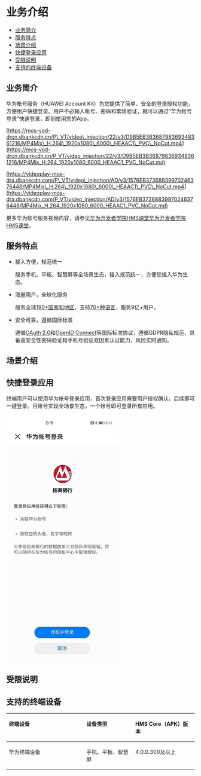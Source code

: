 # 业务介绍<a name="ZH-CN_TOPIC_0000001074096293"></a>

-   [业务简介](#section1897113912198)
-   [服务特点](#section11964820202912)
-   [场景介绍](#section172763509299)
-   [快捷登录应用](#section144081440152912)
-   [受限说明](#section39031340132920)
-   [支持的终端设备](#section199351939122310)

## 业务简介<a name="section1897113912198"></a>

华为帐号服务（HUAWEI Account Kit）为您提供了简单、安全的登录授权功能，方便用户快捷登录。用户不必输入帐号、密码和繁琐验证，就可以通过“华为帐号登录”快速登录，即刻使用您的App。

[https://mos-vod-drcn.dbankcdn.cn/P\_VT/video\_injection/22/v3/D9B5EB3B368798369348361216/MP4Mix\_H.264\_1920x1080\_6000\_HEAAC1\_PVC\_NoCut.mp4](https://mos-vod-drcn.dbankcdn.cn/P_VT/video_injection/22/v3/D9B5EB3B368798369348361216/MP4Mix_H.264_1920x1080_6000_HEAAC1_PVC_NoCut.md)

[https://videoplay-mos-dra.dbankcdn.com/P\_VT/video\_injection/AD/v3/1576EB37368839970246376448/MP4Mix\_H.264\_1920x1080\_6000\_HEAAC1\_PVC\_NoCut.mp4](https://videoplay-mos-dra.dbankcdn.com/P_VT/video_injection/AD/v3/1576EB37368839970246376448/MP4Mix_H.264_1920x1080_6000_HEAAC1_PVC_NoCut.md)

更多华为帐号服务视频内容，请参见[华为开发者学院HMS课堂](https://developer.huawei.com/consumer/cn/training/result?searchTxt=%E5%8D%8E%E4%B8%BA%E5%B8%90%E5%8F%B7%E6%9C%8D%E5%8A%A1)[华为开发者学院HMS课堂](https://developer.huawei.com/consumer/en/training/result?searchTxt=Account%20Kit)。

## 服务特点<a name="section11964820202912"></a>

-   接入方便，规范统一

    服务手机、平板、智慧屏等全场景生态，接入规范统一，方便您接入华为生态。

-   海量用户，全球化服务

    服务全球[190+国家和地区](支持的国家-地区.md)，支持[70+种语言](zh-cn_topic_0000001050040564.md)，服务9亿+用户。

-   安全可靠，遵循国际标准

    遵循[OAuth 2.0](https://oauth.net/2/)和[OpenID Connect](https://openid.net/connect/)等国际标准协议，遵循GDPR隐私规范，具备高安全性密码验证和手机号验证双因素认证能力，风险实时通知。


## 场景介绍<a name="section172763509299"></a>

## 快捷登录应用<a name="section144081440152912"></a>

终端用户可以使用华为帐号登录应用，首次登录应用需要用户授权确认，后续即可一键登录。且帐号实现全场景生态，一个帐号即可登录所有应用。

![](figures/业务介绍-zn.jpg)

## 受限说明<a name="section39031340132920"></a>

## 支持的终端设备<a name="section199351939122310"></a>

<a name="table174738433103"></a>
<table><thead align="left"><tr id="row955254311011"><th class="cellrowborder" valign="top" width="41.13411341134113%" id="mcps1.1.4.1.1"><p id="p15521843191014"><a name="p15521843191014"></a><a name="p15521843191014"></a>终端设备</p>
</th>
<th class="cellrowborder" valign="top" width="26.002600260026004%" id="mcps1.1.4.1.2"><p id="p18552143151019"><a name="p18552143151019"></a><a name="p18552143151019"></a>设备类型</p>
</th>
<th class="cellrowborder" valign="top" width="32.86328632863286%" id="mcps1.1.4.1.3"><p id="p7552104314107"><a name="p7552104314107"></a><a name="p7552104314107"></a>HMS Core（APK）版本</p>
</th>
</tr>
</thead>
<tbody><tr id="row155284321013"><td class="cellrowborder" valign="top" width="41.13411341134113%" headers="mcps1.1.4.1.1 "><p id="p1552104371017"><a name="p1552104371017"></a><a name="p1552104371017"></a>华为终端设备</p>
</td>
<td class="cellrowborder" valign="top" width="26.002600260026004%" headers="mcps1.1.4.1.2 "><p id="p855274381013"><a name="p855274381013"></a><a name="p855274381013"></a>手机、平板、智慧屏</p>
</td>
<td class="cellrowborder" valign="top" width="32.86328632863286%" headers="mcps1.1.4.1.3 "><p id="p25521435101"><a name="p25521435101"></a><a name="p25521435101"></a>4.0.0.300及以上</p>
</td>
</tr>
</tbody>
</table>


